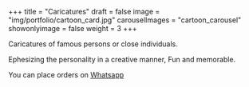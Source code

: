 +++
title = "Caricatures"
draft = false
image = "img/portfolio/cartoon_card.jpg"
carouselImages = "cartoon_carousel"
showonlyimage = false
weight = 3
+++

Caricatures of famous persons or close individuals.
<!--more-->
Ephesizing the personality in a creative manner, Fun and memorable.

You can place orders on [Whatsapp](https://wa.me/918805865277)